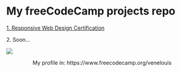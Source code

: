 # My freeCodeCamp projects repo

<p><a href="./1. Responsive Web Design Certification">1. Responsive Web Design Certification</a></p>
<p>2. Soon...</p>

<img src="https://upload.wikimedia.org/wikipedia/commons/3/39/FreeCodeCamp_logo.png">

<p align="center">My profile in:  https://www.freecodecamp.org/venelouis</p>
